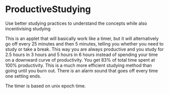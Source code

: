 # ProductiveStudying
 Use better studying practices to understand the concepts while also incentivising studying

 This is an applet that will basically work like a timer, but it will alternatively go off every 25 minutes and then 5 minutes, telling you whether you need to study or  take a break.
 This way you are always productive and you study for 2.5 hours in 3 hours and 5 hours in 6 hours instead of spending your time on a downward curve of productivity. 
 You get 83% of total time spent at 100% productivity.
 This is a much more efficient studying method than going until you burn out.
 There is an alarm sound that goes off every time one setting ends.
 
 The timer is based on unix epoch time.
